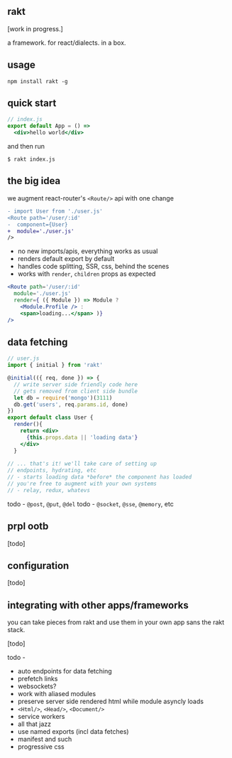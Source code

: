 rakt
---

[work in progress.]

a framework. for react/dialects. in a box.

usage 
--- 

`npm install rakt -g`

quick start
---

```jsx
// index.js
export default App = () => 
  <div>hello world</div>
```

and then run 

```
$ rakt index.js   
```

the big idea 
---

we augment react-router's `<Route/>` api with one change

```diff
- import User from './user.js'
<Route path='/user/:id'
-  component={User}
+  module='./user.js'
/>
```

- no new imports/apis, everything works as usual
- renders default export by default 
- handles code splitting, SSR, css, behind the scenes 
- works with `render`, `children` props as expected 


```jsx
<Route path='/user/:id'
  module='./user.js'
  render={ ({ Module }) => Module ? 
    <Module.Profile /> : 
    <span>loading...</span> )}
/>
``` 

data fetching
---

```jsx
// user.js
import { initial } from 'rakt'

@initial(({ req, done }) => {  
  // write server side friendly code here 
  // gets removed from client side bundle
  let db = require('mongo')(3111)
  db.get('users', req.params.id, done)  
})
export default class User {
  render(){
    return <div>
      {this.props.data || 'loading data'}
    </div>  
  }
  
// ... that's it! we'll take care of setting up 
// endpoints, hydrating, etc
// - starts loading data *before* the component has loaded 
// you're free to augment with your own systems 
// - relay, redux, whatevs 


```
todo - `@post`, `@put`, `@del`
todo - `@socket`, `@sse`, `@memory`, etc 

prpl ootb
---

[todo]


configuration
---

[todo]


integrating with other apps/frameworks
---

you can take pieces from rakt and use them in your own app sans the rakt stack. 

[todo]




todo - 

- auto endpoints for data fetching 
- prefetch links
- websockets?
- work with aliased modules 
- preserve server side rendered html while module asyncly loads 
- `<Html/>`, `<Head/>`, `<Document/>`
- service workers
- all that jazz
- use named exports (incl data fetches)
- manifest and such
- progressive css

